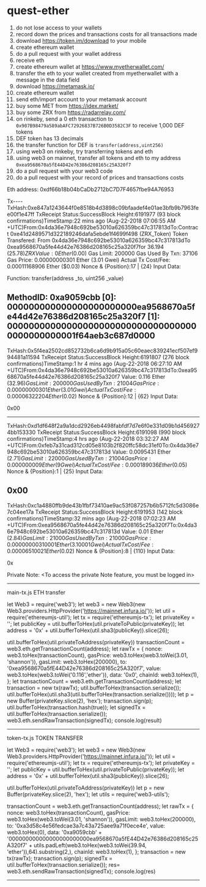 # quest-ether

1. do not lose access to your wallets
1. record down the prices and transactions costs for all transactions made
1. download https://token.im/download to your mobile
1. create ethereum wallet
1. do a pull request with your wallet address
1. receive eth
1. create ethereum wallet at https://www.myetherwallet.com/
1. transfer the eth to your wallet created from myetherwallet with a message in the data field
1. download https://metamask.io/
1. create ethereum wallet
1. send eth/import account to your metamask account
1. buy some MET from https://idex.market/
1. buy some ZRX from https://radarrelay.com/
1. on rinkeby, send a 0 eth transaction to `0x907B98479a589abAFC72926837B726B0D3582C3F` to receive 1,000 DEF tokens
1. DEF token has 13 decimals
1. the transfer function for DEF is `transfer(address,uint256)`
1. using web3 on rinkeby, try transferring tokens and eth
1. using web3 on mainnet, transfer all tokens and eth to my address `0xea9568670a5fE44D42e76386d208165c25A320f7`
1. do a pull request with your web3 code
1. do a pull request with your record of prices and transactions costs

Eth address: 0xdf66b18b04bCaDb2712bC7D7F4657fbe94A76953

Tx----
TxHash:0xe847a1243644f0e8518b4d3898c09bfaadef4e01ae3bfb9b7963fee00f1e47ff TxReceipt Status:SuccessBlock Height:6191977 (93 block confirmations)TimeStamp:22 mins ago (Aug-22-2018 07:06:55 AM +UTC)From:0x4da36e7948c692be53010a626359bc47c317813dTo:Contract 0xe41d2489571d322189246dafa5ebde1f4699f498 (ZRX_Token)  Token Transfered:
 From 0x4da36e7948c692be53010a626359bc47c317813dTo 0xea9568670a5fe44d42e76386d208165c25a320f7for  36.194 ($25.78) ZRX
Value: 0 Ether ($0.00) Gas Limit: 200000 Gas Used By Txn: 37106 Gas Price: 0.00000000301 Ether (3.01 Gwei) Actual Tx Cost/Fee: 0.00011168906 Ether ($0.03) Nonce & {Position}:17 | {24} Input Data:
 
Function: transfer(address _to, uint256 _value)

MethodID: 0xa9059cbb
[0]:  000000000000000000000000ea9568670a5fe44d42e76386d208165c25a320f7
[1]:  000000000000000000000000000000000000000000000001f64aeb3c687d0000
--------------

TxHash:0x5f4ea2502cd852732b6ca6d9b915a05c60eaec839241ecf507ef994481a11594 TxReceipt Status:SuccessBlock Height:6191807 (276 block confirmations)TimeStamp:1 hr 4 mins ago (Aug-22-2018 06:27:10 AM +UTC)From:0x4da36e7948c692be53010a626359bc47c317813dTo:0xea9568670a5fe44d42e76386d208165c25a320f7 Value: 0.116 Ether ($32.96) Gas Limit: 200000 Gas Used By Txn: 21004 Gas Price: 0.00000000301 Ether (3.01 Gwei) Actual Tx Cost/Fee: 0.00006322204 Ether ($0.02) Nonce & {Position}:12 | {62} Input Data:
 
0x00

 --------------
 
 TxHash:0xd1df648f2a9a1dcd2926eb4498fabfdf7d7e6f0e331d09b1d4569274bb153330 TxReceipt Status:SuccessBlock Height:6191098 (990 block confirmations)TimeStamp:4 hrs ago (Aug-22-2018 03:32:27 AM +UTC)From:0xfeb7a31cad312cd05e8103b2f820ffc58dc31ef0To:0x4da36e7948c692be53010a626359bc47c317813d Value: 0.0095431 Ether ($2.71) Gas Limit: 22000 Gas Used By Txn: 21004 Gas Price: 0.000000009 Ether (9 Gwei) Actual Tx Cost/Fee: 0.000189036 Ether ($0.05) Nonce & {Position}:1 | {25} Input Data:
 
0x00
-------------

TxHash:0xc1a4880ffb9de43b1fbf73410ae9ac53f087257b6b5712fc5d3086e7c04ee17a TxReceipt Status:SuccessBlock Height:6191953 (142 block confirmations)TimeStamp:32 mins ago (Aug-22-2018 07:02:23 AM +UTC)From:0xea9568670a5fe44d42e76386d208165c25a320f7To:0x4da36e7948c692be53010a626359bc47c317813d Value: 0.01 Ether ($2.84) Gas Limit: 21000 Gas Used By Txn: 21000 Gas Price: 0.00000000310001 Ether (3.10001 Gwei) Actual Tx Cost/Fee: 0.00006510021 Ether ($0.02) Nonce & {Position}:8 | {110} Input Data:
 
0x

Private Note: <To access the private Note feature, you must be logged in>

-------
main-tx.js ETH transfer

let Web3 = require('web3');
let web3 = new Web3(new Web3.providers.HttpProvider('https://mainnet.infura.io/'));
let util = require('ethereumjs-util');
let tx = require('ethereumjs-tx');
let privateKey = '<hidden>';
let publicKey = util.bufferToHex(util.privateToPublic(privateKey));
let address = '0x' + util.bufferToHex(util.sha3(publicKey)).slice(26);

util.bufferToHex(util.privateToAddress(privateKey))
transactionCount = web3.eth.getTransactionCount(address);
let rawTx = {
    nonce: web3.toHex(transactionCount),
    gasPrice: web3.toHex(web3.toWei(3.01, 'shannon')),
    gasLimit: web3.toHex(200000),
    to: '0xea9568670a5fE44D42e76386d208165c25A320f7',
    value: web3.toHex(web3.toWei('0.116','ether')),
    data: '0x0',
    chainId: web3.toHex(1),
};
let transactionCount = web3.eth.getTransactionCount(address);
let transaction = new tx(rawTx);
util.bufferToHex(transaction.serialize());
util.bufferToHex(util.sha3(util.bufferToHex(transaction.serialize())));
let p = new Buffer(privateKey.slice(2), 'hex');
transaction.sign(p);
util.bufferToHex(transaction.hash(true));
let signedTx = util.bufferToHex(transaction.serialize());
web3.eth.sendRawTransaction(signedTx);
console.log(result)

------
token-tx.js TOKEN TRANSFER

let Web3 = require('web3');
let web3 = new Web3(new Web3.providers.HttpProvider('https://mainnet.infura.io/'));
let util = require('ethereumjs-util');
let tx = require('ethereumjs-tx');
let privateKey = '<hidden>';
let publicKey = util.bufferToHex(util.privateToPublic(privateKey));
let address = '0x' + util.bufferToHex(util.sha3(publicKey)).slice(26);

util.bufferToHex(util.privateToAddress(privateKey))
let p = new Buffer(privateKey.slice(2), 'hex');
let utils = require('web3-utils');

transactionCount = web3.eth.getTransactionCount(address);
let rawTx = {
    nonce: web3.toHex(transactionCount),
    gasPrice: web3.toHex(web3.toWei(3.01, 'shannon')),
    gasLimit: web3.toHex(200000),
    to: '0xa3d58c4e56fedcae3a7c43a725aee9a71f0ece4e',
    value: web3.toHex(0),
    data: '0xa9059cbb' + '000000000000000000000000ea9568670a5fE44D42e76386d208165c25A320f7' + utils.padLeft(web3.toHex(web3.toWei(39.94, 'ether')),64).substring(2,),
    chainId: web3.toHex(1),
};
transaction = new tx(rawTx);
transaction.sign(p);
signedTx = util.bufferToHex(transaction.serialize());
res= web3.eth.sendRawTransaction(signedTx);
console.log(res)

-----------------------------------------------

